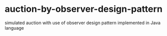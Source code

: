 # auction-by-observer-design-pattern
simulated auction with use of observer design pattern implemented in Java language
